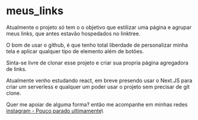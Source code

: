 # meus_links
Atualmente o projeto só tem o o objetivo que estilizar uma página e agrupar meus links, que antes estavão hospedados no linktree.

O bom de usar o github, é que tenho total liberdade de personalizar minha tela e aplicar qualquer tipo de elemento além de botões.

Sinta-se livre de clonar esse projeto e criar sua propria página agregadora de links.

Atualmente venho estudando react, em breve presendo usar o Next.JS para criar um serverless e qualquer um poder usar o projeto sem precisar de git clone.
 
Quer me apoiar de alguma forma? então me acompanhe em minhas redes\
[instagram - Pouco parado ultimamente](https://www.instagram.com/netocgi/)\
